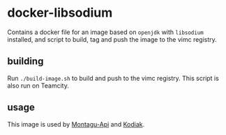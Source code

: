 # docker-libsodium
Contains a docker file for an image based on `openjdk` with `libsodium` installed, and script to build, tag and push
the image to the vimc registry.

## building
Run `./build-image.sh` to build and push to the vimc registry. This script is also run on Teamcity.

## usage
This image is used by [Montagu-Api](https://github.com/vimc/montagu-api-Api) 
and [Kodiak](https://github.com/vimc/kodiak). 